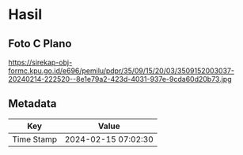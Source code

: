 # Hasil

## Foto C Plano

https://sirekap-obj-formc.kpu.go.id/e696/pemilu/pdpr/35/09/15/20/03/3509152003037-20240214-222520--8e1e79a2-423d-4031-937e-9cda60d20b73.jpg


## Metadata

| Key        | Value               |
| ---------- | ------------------- |
| Time Stamp | 2024-02-15 07:02:30 |




